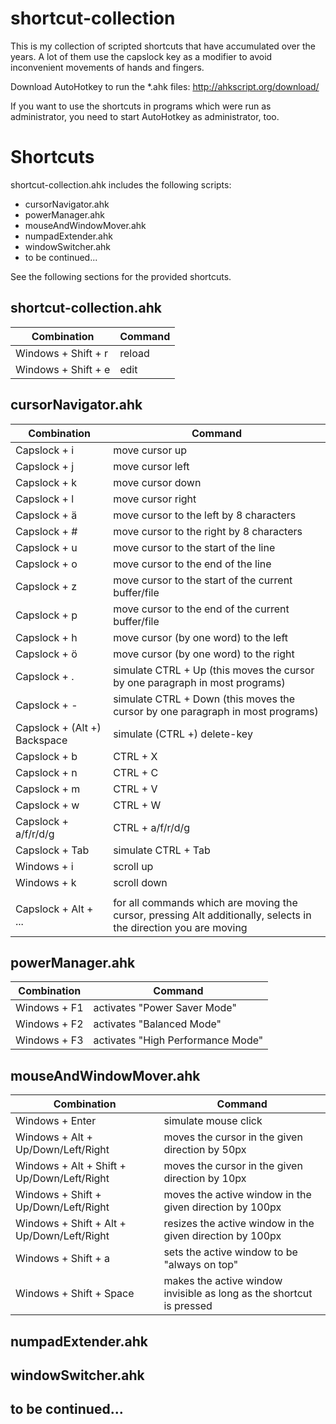 shortcut-collection
===================

This is my collection of scripted shortcuts that have accumulated over the years. A lot of them use the capslock key as a modifier to avoid inconvenient movements of hands and fingers.

Download AutoHotkey to run the *.ahk files: http://ahkscript.org/download/

If you want to use the shortcuts in programs which were run as administrator, you need to start AutoHotkey as administrator, too.


Shortcuts
=========

shortcut-collection.ahk includes the following scripts:

- cursorNavigator.ahk
- powerManager.ahk
- mouseAndWindowMover.ahk
- numpadExtender.ahk
- windowSwitcher.ahk
- to be continued...

See the following sections for the provided shortcuts.

## shortcut-collection.ahk

Combination | Command
------------|----------
Windows + Shift + r | reload
Windows + Shift + e | edit

## cursorNavigator.ahk

Combination | Command
------------|----------
Capslock + i        | move cursor up
Capslock + j        | move cursor left
Capslock + k        | move cursor down
Capslock + l        | move cursor right
Capslock + ä        | move cursor to the left by 8 characters
Capslock + #        | move cursor to the right by 8 characters
Capslock + u        | move cursor to the start of the line
Capslock + o        | move cursor to the end of the line
Capslock + z        | move cursor to the start of the current buffer/file
Capslock + p        | move cursor to the end of the current buffer/file
Capslock + h        | move cursor (by one word) to the left
Capslock + ö        | move cursor (by one word) to the right
Capslock + .        | simulate CTRL + Up (this moves the cursor by one paragraph in most programs)
Capslock + -        | simulate CTRL + Down (this moves the cursor by one paragraph in most programs)
Capslock + (Alt +) Backspace | simulate (CTRL +) delete-key
Capslock + b        | CTRL + X
Capslock + n        | CTRL + C
Capslock + m        | CTRL + V
Capslock + w        | CTRL + W
Capslock + a/f/r/d/g | CTRL + a/f/r/d/g
Capslock + Tab      | simulate CTRL + Tab
Windows + i         | scroll up
Windows + k         | scroll down
                    |
Capslock + Alt + ... | for all commands which are moving the cursor, pressing Alt additionally, selects in the direction you are moving

## powerManager.ahk

Combination | Command
------------|----------
Windows + F1 | activates "Power Saver Mode"
Windows + F2 | activates "Balanced Mode"
Windows + F3 | activates "High Performance Mode"

## mouseAndWindowMover.ahk

Combination | Command
------------|----------
Windows + Enter | simulate mouse click
Windows + Alt + Up/Down/Left/Right | moves the cursor in the given direction by 50px
Windows + Alt + Shift + Up/Down/Left/Right | moves the cursor in the given direction by 10px
Windows + Shift + Up/Down/Left/Right | moves the active window in the given direction by 100px
Windows + Shift + Alt + Up/Down/Left/Right | resizes the active window in the given direction by 100px
Windows + Shift + a | sets the active window to be "always on top"
Windows + Shift + Space | makes the active window invisible as long as the shortcut is pressed


## numpadExtender.ahk
## windowSwitcher.ahk
## to be continued...

